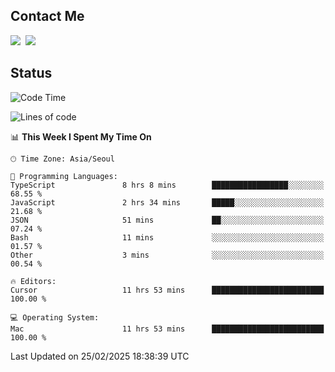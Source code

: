 ## Contact Me
<a href="https://instagram.com/_hongrok"><img src="https://img.shields.io/badge/Instagram-E4405F?style=for-the-badge&logo=Instagram&logoColor=white"/></a>&nbsp;
<img src="https://img.shields.io/badge/HongRok @hlog2e-5865F2?style=for-the-badge&logo=Discord&logoColor=white"/>&nbsp;

## Status

<!--START_SECTION:waka-->
![Code Time](http://img.shields.io/badge/Code%20Time-836%20hrs%2050%20mins-blue)

![Lines of code](https://img.shields.io/badge/From%20Hello%20World%20I%27ve%20Written-636.2%20thousand%20lines%20of%20code-blue)

📊 **This Week I Spent My Time On** 

```text
🕑︎ Time Zone: Asia/Seoul

💬 Programming Languages: 
TypeScript               8 hrs 8 mins        █████████████████░░░░░░░░   68.55 % 
JavaScript               2 hrs 34 mins       █████░░░░░░░░░░░░░░░░░░░░   21.68 % 
JSON                     51 mins             ██░░░░░░░░░░░░░░░░░░░░░░░   07.24 % 
Bash                     11 mins             ░░░░░░░░░░░░░░░░░░░░░░░░░   01.57 % 
Other                    3 mins              ░░░░░░░░░░░░░░░░░░░░░░░░░   00.54 % 

🔥 Editors: 
Cursor                   11 hrs 53 mins      █████████████████████████   100.00 % 

💻 Operating System: 
Mac                      11 hrs 53 mins      █████████████████████████   100.00 % 
```


 Last Updated on 25/02/2025 18:38:39 UTC
<!--END_SECTION:waka-->
